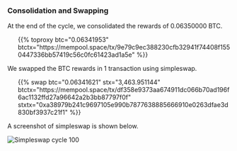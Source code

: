 ---
---

### Consolidation and Swapping

At the end of the cycle, we consolidated the rewards of 0.06350000 BTC.

<ul>
{{% toproxy btc="0.06341953"
  btctx="https://mempool.space/tx/9e79c9ec388230cfb32941f74408f1550447336bb57419c56c0fc61423ad1a5e"
 %}}
</ul>

We swapped the BTC rewards in 1 transaction using simpleswap.

<ul>
{{% swap btc="0.06341621" stx="3,463.951144"
  btctx="https://mempool.space/tx/df358e9373aa674911dc066b70ad196f6ac1132ffd27a96642a2b3bb87797f0f"
  stxtx="0xa38979b241c9697105e990b7877638885666910e0263dfae3d830bf3937c21f1" %}}
</ul>

A screenshot of simpleswap is shown below.

![Simpleswap cycle 100](/img/cycles/100-simpleswap.png)
